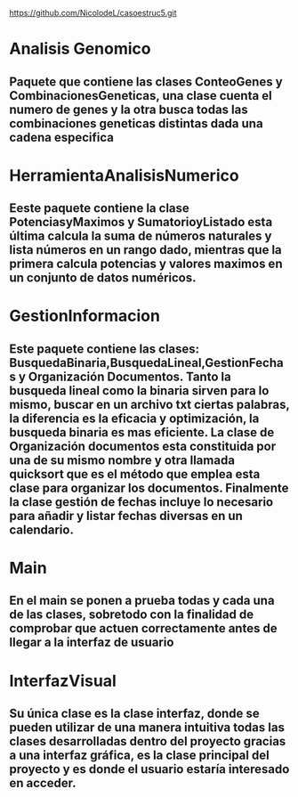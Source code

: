 https://github.com/NicolodeL/casoestruc5.git
# Analisis Genomico
## Paquete que contiene las clases ConteoGenes y CombinacionesGeneticas, una clase cuenta el numero de genes y la otra busca todas las combinaciones geneticas distintas dada una cadena especifica
# HerramientaAnalisisNumerico
## Eeste paquete contiene la clase PotenciasyMaximos y SumatorioyListado esta última calcula la suma de números naturales y lista números en un rango dado, mientras que la primera calcula potencias y valores maximos en un conjunto de datos numéricos.
# GestionInformacion
## Este paquete contiene las clases: BusquedaBinaria,BusquedaLineal,GestionFechas y Organización Documentos. Tanto la busqueda lineal como la binaria sirven para lo mismo, buscar en un archivo txt ciertas palabras, la diferencia es la eficacia y optimización, la busqueda binaria es mas eficiente. La clase de Organización documentos esta constituida por una de su mismo nombre y otra llamada quicksort que es el método que emplea esta clase para organizar los documentos. Finalmente la clase gestión de fechas incluye lo necesario para añadir y listar fechas diversas en un calendario.
# Main
## En el main se ponen a prueba todas y cada una de las clases, sobretodo con la finalidad de comprobar que actuen correctamente antes de llegar a la interfaz de usuario
# InterfazVisual
## Su única clase es la clase interfaz, donde se pueden utilizar de una manera intuitiva todas las clases desarrolladas dentro del proyecto gracias a una interfaz gráfica, es la clase principal del proyecto y es donde el usuario estaría interesado en acceder.

